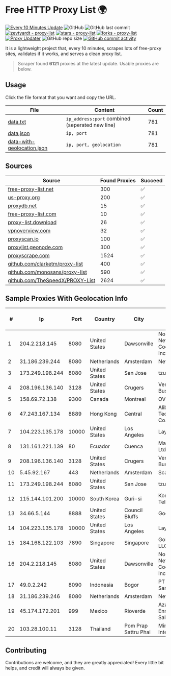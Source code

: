 
# Free HTTP Proxy List 🌍

[![Every 10 Minutes Update](https://github.com/mertguvencli/http-proxy-list/actions/workflows/main.yml/badge.svg?branch=main)](https://github.com/mertguvencli/http-proxy-list/actions/workflows/main.yml)
![GitHub](https://img.shields.io/github/license/mertguvencli/http-proxy-list)
![GitHub last commit](https://img.shields.io/github/last-commit/mertguvencli/http-proxy-list)
[![zevtyardt - proxy-list](https://img.shields.io/static/v1?label=zevtyardt&message=proxy-list&color=blue&logo=github)](https://github.com/zevtyardt/proxy-list "Go to GitHub repo")
[![stars - proxy-list](https://img.shields.io/github/stars/zevtyardt/proxy-list?style=social)](https://github.com/zevtyardt/proxy-list)
[![forks - proxy-list](https://img.shields.io/github/forks/zevtyardt/proxy-list?style=social)](https://github.com/zevtyardt/proxy-list)
[![Proxy Updater](https://github.com/zevtyardt/proxy-list/workflows/Proxy%20Updater/badge.svg)](https://github.com/zevtyardt/proxy-list/actions?query=workflow:"Proxy+Updater")
![GitHub repo size](https://img.shields.io/github/repo-size/zevtyardt/proxy-list)
[![GitHub commit activity](https://img.shields.io/github/commit-activity/m/zevtyardt/proxy-list?logo=commits)](https://github.com/zevtyardt/proxy-list/commits/main)

It is a lightweight project that, every 10 minutes, scrapes lots of free-proxy sites, validates if it works, and serves a clean proxy list.

> Scraper found **6121** proxies at the latest update. Usable proxies are below.

## Usage

Click the file format that you want and copy the URL.

|File|Content|Count|
|----|-------|-----|
|[data.txt](https://raw.githubusercontent.com/mertguvencli/http-proxy-list/main/proxy-list/data.txt)|`ip_address:port` combined (seperated new line)|781|
|[data.json](https://raw.githubusercontent.com/mertguvencli/http-proxy-list/main/proxy-list/data.json)|`ip, port`|781|
|[data-with-geolocation.json](https://raw.githubusercontent.com/mertguvencli/http-proxy-list/main/proxy-list/data-with-geolocation.json)|`ip, port, geolocation`|781|

## Sources

|Source|Found Proxies|Succeed|
|------|-------------|-------|
|[free-proxy-list.net](https://free-proxy-list.net)|300|✅|
|[us-proxy.org](https://www.us-proxy.org)|200|✅|
|[proxydb.net](http://proxydb.net)|15|✅|
|[free-proxy-list.com](https://free-proxy-list.com/?page=&port=&type%5B%5D=http&type%5B%5D=https&up_time=0&search=Search)|10|✅|
|[proxy-list.download](https://www.proxy-list.download/HTTP)|26|✅|
|[vpnoverview.com](https://vpnoverview.com/privacy/anonymous-browsing/free-proxy-servers)|32|✅|
|[proxyscan.io](https://www.proxyscan.io)|100|✅|
|[proxylist.geonode.com](https://proxylist.geonode.com/api/proxy-list?limit=300&page=1&sort_by=lastChecked&sort_type=desc&protocols=http,https)|300|✅|
|[proxyscrape.com](https://api.proxyscrape.com/v2/?request=displayproxies&protocol=http&timeout=10000&country=all&ssl=all&anonymity=all)|1524|✅|
|[github.com/clarketm/proxy-list](https://raw.githubusercontent.com/clarketm/proxy-list/master/proxy-list-raw.txt)|400|✅|
|[github.com/monosans/proxy-list](https://raw.githubusercontent.com/monosans/proxy-list/main/proxies/http.txt)|590|✅|
|[github.com/TheSpeedX/PROXY-List](https://raw.githubusercontent.com/TheSpeedX/PROXY-List/master/http.txt)|2624|✅|


## Sample Proxies With Geolocation Info

|#|Ip|Port|Country|City|Internet Service Provider|
|-|--|----|-------|----|-------------------------|
|1|204.2.218.145|8080|United States|Dawsonville|North Georgia Network Cooperative, Inc.|
|2|31.186.239.244|8080|Netherlands|Amsterdam|NetSkope Inc|
|3|173.249.198.244|8080|United States|San Jose|tzulo, inc.|
|4|208.196.136.140|3128|United States|Crugers|Verizon Business|
|5|158.69.72.138|9300|Canada|Montreal|OVH SAS|
|6|47.243.167.134|8889|Hong Kong|Central|Alibaba (US) Technology Co., Ltd.|
|7|104.223.135.178|10000|United States|Los Angeles|LayerHost|
|8|131.161.221.139|80|Ecuador|Cuenca|Marvicnet CIA Ltda|
|9|208.196.136.140|3128|United States|Crugers|Verizon Business|
|10|5.45.92.167|443|Netherlands|Amsterdam|Scalaxy B.V.|
|11|173.249.198.244|8080|United States|San Jose|tzulo, inc.|
|12|115.144.101.200|10000|South Korea|Guri-si|Korea Telecom|
|13|34.66.5.144|8888|United States|Council Bluffs|Google LLC|
|14|104.223.135.178|10000|United States|Los Angeles|LayerHost|
|15|184.168.122.103|7890|Singapore|Singapore|GoDaddy.com, LLC|
|16|204.2.218.145|8080|United States|Dawsonville|North Georgia Network Cooperative, Inc.|
|17|49.0.2.242|8090|Indonesia|Bogor|PT Usaha Adi Sanggoro|
|18|31.186.239.246|8080|Netherlands|Amsterdam|NetSkope Inc|
|19|45.174.172.201|999|Mexico|Rioverde|Azahel Enrique Garcia Salazar|
|20|103.28.100.11|3128|Thailand|Pom Prap Sattru Phai|Ministry of Interior|



## Contributing

Contributions are welcome, and they are greatly appreciated! Every
little bit helps, and credit will always be given.

